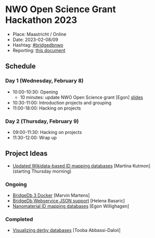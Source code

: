 # NWO Open Science Grant Hackathon 2023

* Place: Maastricht / Online
* Date: 2023-02-08/09
* Hashtag: [#bridgedbnwo](https://hashtags-hub.toolforge.org/bridgedbnwo)
* Reporting: [this document](https://docs.google.com/document/d/1hwq2nulfIQWgkZWFGVe-mkxGPbq7PV0KMrNhbwqIqWU/edit#)

## Schedule

### Day 1 (Wednesday, February 8)

* 10:00-10:30: Opening
    * 10 minutes: update NWO Open Science grant [Egon] [slides](https://doi.org/10.5281/zenodo.7619942)
* 10:30-11:00: Introduction projects and grouping
* 11:00-18:00: Hacking on projects

### Day 2 (Thursday, February 9)

* 09:00-11:30: Hacking on projects
* 11:30-12:00: Wrap up

## Project Ideas

* [Updated Wikidata-based ID mapping databases](https://github.com/bridgedb/nwo-hackathon-2023/issues/4) [Martina Kutmon] (starting Thursday morning)

### Ongoing

* [BridgeDb 3 Docker](https://github.com/bridgedb/nwo-hackathon-2023/issues/1) [Marvin Martens]
* [BridgeDb Webservice JSON support](https://github.com/bridgedb/nwo-hackathon-2023/issues/2) [Helena Basaric]
* [Nanomaterial ID mapping databases](https://github.com/bridgedb/nwo-hackathon-2023/issues/3) [Egon Willighagen]

### Completed

* [Visualizing derby databases](https://github.com/bridgedb/nwo-hackathon-2023/issues/5) [Tooba Abbassi-Daloii]
